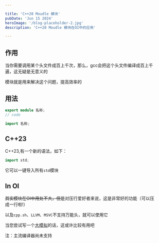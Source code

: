 ```yaml
---

title: 'C++20 Moudle 模块'
pubDate: 'Jun 15 2024'
heroImage: '/blog-placeholder-2.jpg'
description: 'C++20 Moudle 模块在OI中的应用'

---
```


 

## 作用

当你需要调用某个头文件成百上千次，那么，gcc会把这个头文件编译成百上千遍，这无疑是无意义的

模块就是用来解决这个问题，提高效率的

## 用法

```cpp
export module 名称;
// code
```

```cpp
import 名称;
```

## C++23

C++23,有一个新的语法，如下：

```cpp
import std;
```

它可以一键导入所有`std`模块

## In OI

~~其实模块在OI中用处不大，但是~~对压行爱好者来说，这是非常好的功能（可以压成一行啦!）

以及`cpp.sh`、`LLVM`、`MSVC`不支持万能头，就可以使用它

当您尝试写一个[大模拟](https://www.luogu.com.cn/problem/P2482)的话，这或许比较有用吧

注：主流编译器尚未支持
